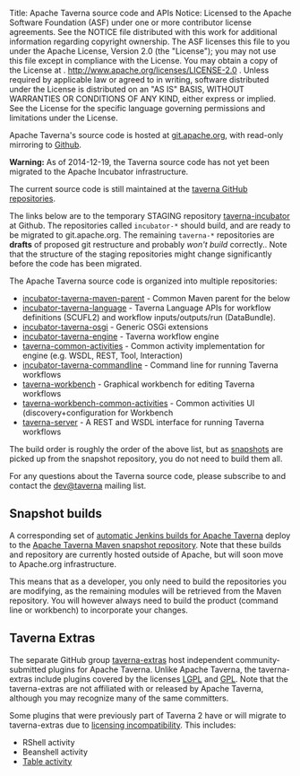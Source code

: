 Title:     Apache Taverna source code and APIs
Notice:    Licensed to the Apache Software Foundation (ASF) under one
           or more contributor license agreements.  See the NOTICE file
           distributed with this work for additional information
           regarding copyright ownership.  The ASF licenses this file
           to you under the Apache License, Version 2.0 (the
           "License"); you may not use this file except in compliance
           with the License.  You may obtain a copy of the License at
           .
             http://www.apache.org/licenses/LICENSE-2.0
           .
           Unless required by applicable law or agreed to in writing,
           software distributed under the License is distributed on an
           "AS IS" BASIS, WITHOUT WARRANTIES OR CONDITIONS OF ANY
           KIND, either express or implied.  See the License for the
           specific language governing permissions and limitations
           under the License.

Apache Taverna's source code is hosted at [git.apache.org](http://git.apache.org/), with read-only mirroring to 
[Github](https://github.com/apache/).

<div class="alert alert-warning" role="alert"><p><strong>Warning:</strong> As of 2014-12-19, the Taverna source code 
has not yet been migrated to the Apache Incubator infrastructure.</p>
<p>The current source code is still maintained at the 
<a href="https://github.com/taverna/" class="alert-link">taverna GitHub repositories</a>. 
</p></p>
The links below are to the temporary STAGING repository 
<a href="https://github.com/taverna-incubator" class="alert-link">taverna-incubator</a> at Github. The repositories called <code>incubator-*</code> should build, and are ready to be migrated to git.apache.org. The remaining <code>taverna-*</code> repositories are <strong>drafts</strong> of proposed git restructure and probably <em>won't build</em> correctly..
Note that the structure of the staging repositories might change significantly 
before the code has been migrated.

</div>


The Apache Taverna source code is organized into multiple repositories:

  - [incubator-taverna-maven-parent](https://github.com/taverna-incubator/incubator-taverna-maven-parent) - Common Maven parent for the below
  - [incubator-taverna-language](https://github.com/taverna-incubator/incubator-taverna-language) - Taverna Language APIs for workflow definitions (SCUFL2)
and workflow inputs/outputs/run (DataBundle). 
  - [incubator-taverna-osgi](https://github.com/taverna-incubator/incubator-taverna-osgi) - Generic OSGi extensions
  - [incubator-taverna-engine](https://github.com/taverna-incubator/incubator-taverna-engine) - Taverna workflow engine
  - [taverna-common-activities](https://github.com/taverna-incubator/taverna-engine-common-activities) - Common activity implementation for engine (e.g. WSDL, REST, Tool, Interaction)
  - [incubator-taverna-commandline](https://github.com/taverna-incubator/incubator-taverna-commandline) - Command line for running Taverna workflows
  - [taverna-workbench](https://github.com/taverna-incubator/taverna-workbench) - Graphical workbench for editing Taverna workflows
  - [taverna-workbench-common-activities](https://github.com/taverna-incubator/taverna-workbench-common-activities) - Common activities UI (discovery+configuration for Workbench
  - [taverna-server](https://github.com/taverna-incubator/taverna-server) - A REST and WSDL interface for running Taverna workflows

The build order is roughly the order of the above list, but as [snapshots](#snapshot-builds) are picked up from the snapshot repository, you do not need to build them all.

For any questions about the Taverna source code, please subscribe to and contact the 
[dev@taverna](http://mail-archives.apache.org/mod_mbox/taverna-dev/) mailing list.

## Snapshot builds

A corresponding set of [automatic Jenkins builds for Apache Taverna](http://build.mygrid.org.uk/ci/view/incubator-taverna/) deploy to the 
[Apache Taverna Maven snapshot repository](http://repository.mygrid.org.uk/artifactory/incubator-snapshot-local/). 
Note that these builds and repository are currently hosted outside of Apache, but will soon move to Apache.org infrastructure.

This means that as a developer, you only need to build the repositories you are modifying, as the remaining modules will be retrieved from the Maven repository. 
You will however always need to build the product (command line or workbench) to incorporate your changes.

## Taverna Extras

The separate GitHub group [taverna-extras](https://github.com/taverna-extras) host independent community-submitted plugins for Apache Taverna. 
Unlike Apache Taverna, the taverna-extras include plugins covered by the licenses [LGPL](https://www.gnu.org/licenses/;gpl.html) and [GPL](https://www.gnu.org/licenses/gpl.html).
Note that the taverna-extras are not affiliated with or released by Apache Taverna, although you may recognize many of the same committers.

Some plugins that were previously part of Taverna 2 have or will migrate to taverna-extras due to [licensing incompatibility](http://dev.mygrid.org.uk/wiki/display/developer/Third-party+licenses). This includes:

* RShell activity
* Beanshell activity
* [Table activity](https://github.com/taverna-extras/table-activity)
